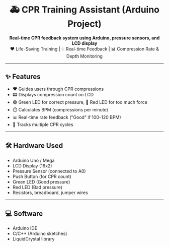 <h1 align="center">🚑 CPR Training Assistant (Arduino Project)</h1>
<p align="center">
  <b>Real-time CPR feedback system using Arduino, pressure sensors, and LCD display</b>  
  <br>
  ❤️ Life-Saving Training | 💡 Real-time Feedback | 📊 Compression Rate & Depth Monitoring
</p>

---

## ✨ Features
- ❤️ Guides users through CPR compressions  
- 📟 Displays compression count on LCD  
- 🟢 Green LED for correct pressure, 🔴 Red LED for too much force  
- ⏱️ Calculates BPM (compressions per minute)  
- 📊 Real-time rate feedback ("Good" if 100–120 BPM)  
- 🔄 Tracks multiple CPR cycles  

---

## 🛠️ Hardware Used
- Arduino Uno / Mega  
- LCD Display (16x2)  
- Pressure Sensor (connected to A0)  
- Push Button (for CPR count)  
- Green LED (Good pressure)  
- Red LED (Bad pressure)  
- Resistors, breadboard, jumper wires  

---

## 💻 Software
- Arduino IDE  
- C/C++ (Arduino sketches)  
- LiquidCrystal library  





